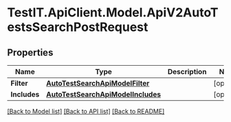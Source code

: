 # TestIT.ApiClient.Model.ApiV2AutoTestsSearchPostRequest

## Properties

Name | Type | Description | Notes
------------ | ------------- | ------------- | -------------
**Filter** | [**AutoTestSearchApiModelFilter**](AutoTestSearchApiModelFilter.md) |  | [optional] 
**Includes** | [**AutoTestSearchApiModelIncludes**](AutoTestSearchApiModelIncludes.md) |  | [optional] 

[[Back to Model list]](../README.md#documentation-for-models) [[Back to API list]](../README.md#documentation-for-api-endpoints) [[Back to README]](../README.md)

